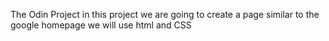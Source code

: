 The Odin Project
in this project we are going to create a page similar to the google homepage
we will use html and CSS